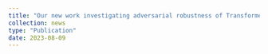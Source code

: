```yaml
---
title: "Our new work investigating adversarial robustness of Transformers for restoration is accepted at ICCV 2023 Workshop on Adversarial Robustness In the Real World[preprint](https://arxiv.org/abs/2307.13856)"
collection: news
type: "Publication"
date: 2023-08-09
---
```


